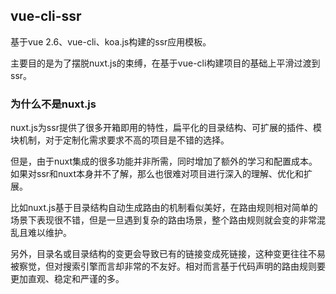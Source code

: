 ## vue-cli-ssr

基于vue 2.6、vue-cli、koa.js构建的ssr应用模板。

主要目的是为了摆脱nuxt.js的束缚，在基于vue-cli构建项目的基础上平滑过渡到ssr。

### 为什么不是nuxt.js

nuxt.js为ssr提供了很多开箱即用的特性，扁平化的目录结构、可扩展的插件、模块机制，对于定制化需求要求不高的项目是不错的选择。

但是，由于nuxt集成的很多功能并非所需，同时增加了额外的学习和配置成本。如果对ssr和nuxt本身并不了解，那么也很难对项目进行深入的理解、优化和扩展。

比如nuxt.js基于目录结构自动生成路由的机制看似美好，在路由规则相对简单的场景下表现很不错，但是一旦遇到复杂的路由场景，整个路由规则就会变的非常混乱且难以维护。

另外，目录名或目录结构的变更会导致已有的链接变成死链接，这种变更往往不易被察觉，但对搜索引擎而言却非常的不友好。相对而言基于代码声明的路由规则要更加直观、稳定和严谨的多。